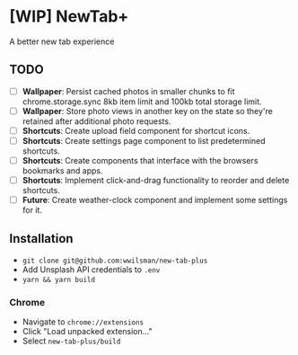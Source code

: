 # [WIP] NewTab+

A better new tab experience

## TODO

- [ ] **Wallpaper**: Persist cached photos in smaller chunks to fit
  chrome.storage.sync 8kb item limit and 100kb total storage limit.
- [ ] **Wallpaper**: Store photo views in another key on the state so
  they're retained after additional photo requests.
- [ ] **Shortcuts**: Create upload field component for shortcut icons.
- [ ] **Shortcuts**: Create settings page component to list predetermined shortcuts.
- [ ] **Shortcuts**: Create components that interface with the browsers
  bookmarks and apps.
- [ ] **Shortcuts**: Implement click-and-drag functionality to reorder and
  delete shortcuts.
- [ ] **Future**: Create weather-clock component and implement some settings for it.

## Installation

- `git clone git@github.com:wwilsman/new-tab-plus`
- Add Unsplash API credentials to `.env`
- `yarn && yarn build`

### Chrome

- Navigate to `chrome://extensions`
- Click "Load unpacked extension..."
- Select `new-tab-plus/build`
